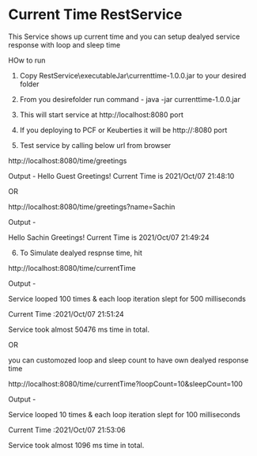 # Current Time RestService

This Service shows up current time and you can setup dealyed service response with loop and sleep time

HOw to run

1. Copy RestService\executableJar\currenttime-1.0.0.jar to your desired folder

2. From you desirefolder run command - 
	java -jar currenttime-1.0.0.jar 

3. This will start service at http://localhost:8080 port

4. If you deploying to PCF or Keuberties it will be http://<serverhost>:8080 port

5. Test service by calling below url from browser

http://localhost:8080/time/greetings

Output - 
Hello Guest Greetings! Current Time is 2021/Oct/07 21:48:10


OR 

http://localhost:8080/time/greetings?name=Sachin

Output - 

Hello Sachin Greetings! Current Time is 2021/Oct/07 21:49:24



6. To Simulate dealyed respnse time, hit 

http://localhost:8080/time/currentTime

Output - 

Service looped 100 times & each loop iteration slept for 500 milliseconds

Current Time :2021/Oct/07 21:51:24

Service took almost 50476 ms time in total.

OR 

you can customozed loop and sleep count to have own dealyed response time

http://localhost:8080/time/currentTime?loopCount=10&sleepCount=100

Output - 

Service looped 10 times & each loop iteration slept for 100 milliseconds

Current Time :2021/Oct/07 21:53:06

Service took almost 1096 ms time in total.